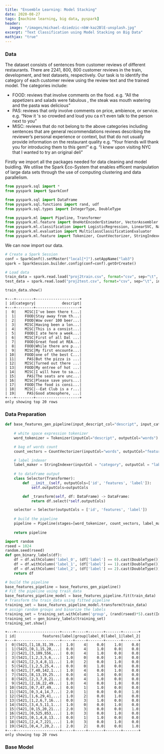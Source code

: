 ```yaml
---
title: "Ensemble Learning: Model Stacking"
date: 2020-08-27
tags: [machine learning, big data, pyspark]
header:
  image: "/images/michael-dziedzic-nbW-kaz2BlE-unsplash.jpg"
excerpt: "Text Classification using Model Stacking on Big Data"
mathjax: "true"
---
```


### Data

The dataset consists of sentences from customer reviews of different restaurants. There are 2241, 800, 800 customer reviews in the train, development, and test datasets, respectively. Our task is to identify the category of each customer review using the review text and the trained model.
The categories include:<br/>
* FOOD: reviews that involve comments on the food.
e.g. “All the appetizers and salads were fabulous , the steak was mouth watering and the pasta was delicious”
* PAS: reviews that only involve comments on price, ambience, or service.
e.g. “Now it 's so crowded and loud you ca n't even talk to the person next to you”
* MISC: reviews that do not belong to the above categories including sentences that are general recommendations reviews describing the reviewer’s personal experience or context, but that do not usually provide information on the restaurant quality
e.g. “Your friends will thank you for introducing them to this gem!”
e.g. “I knew upon visiting NYC that I wanted to try an original deli”

Firstly we import all the packages needed for data cleaning and model buidling. We utilise the Spark Eco-System that enables efficent manipulation of large data sets through the use of computing clustering and data parallelism.

```python
from pyspark.sql import *
from pyspark import SparkConf

from pyspark.sql import DataFrame
from pyspark.sql.functions import rand, udf
from pyspark.sql.types import IntegerType, DoubleType

from pyspark.ml import Pipeline, Transformer
from pyspark.ml.feature import OneHotEncoderEstimator, VectorAssembler
from pyspark.ml.classification import LogisticRegression, LinearSVC, NaiveBayes
from pyspark.ml.evaluation import MulticlassClassificationEvaluator
from pyspark.ml.feature import Tokenizer, CountVectorizer, StringIndexer
```
We can now import our data.
```python
# Create a Spark Session
conf = SparkConf().setMaster("local[*]").setAppName("lab3")
spark = SparkSession.builder.config(conf=conf).getOrCreate()

# Load data
train_data = spark.read.load("proj2train.csv", format="csv", sep="\t", inferSchema="true", header="true")
test_data = spark.read.load("proj2test.csv", format="csv", sep="\t", inferSchema="true", header="true")

train_data.show()
```

    +---+--------+--------------------+
    | id|category|            descript|
    +---+--------+--------------------+
    |  0|    MISC|I've been there t...|
    |  1|    FOOD|Stay away from th...|
    |  2|    FOOD|Wow over 100 beer...|
    |  3|    MISC|Having been a lon...|
    |  4|    MISC|This is a consist...|
    |  5|    FOOD|I ate here a week...|
    |  6|    MISC|First of all Dal ...|
    |  7|    FOOD|Great food at REA...|
    |  8|    FOOD|While there are p...|
    |  9|    MISC|My first encounte...|
    | 10|    FOOD|one of the best C...|
    | 11|     PAS|But the pizza is ...|
    | 12|    MISC|Turned out there ...|
    | 13|    FOOD|My entree of hot ...|
    | 14|    MISC|I will have to sa...|
    | 15|     PAS|The seats are unc...|
    | 16|    MISC|Please save yours...|
    | 17|    FOOD|The food is consi...|
    | 18|    MISC|--Eat Club is a r...|
    | 19|     PAS|Good atmosphere, ...|
    +---+--------+--------------------+
    only showing top 20 rows

### Data Preparation

```python
def base_features_gen_pipeline(input_descript_col="descript", input_category_col="category", output_feature_col="features", output_label_col="label"):
    
    # white space expression tokenizer
    word_tokenizer = Tokenizer(inputCol="descript", outputCol="words")

    # bag of words count
    count_vectors = CountVectorizer(inputCol="words", outputCol="features")

    # label indexer
    label_maker = StringIndexer(inputCol = "category", outputCol = "label")
    
    # to dataframe output
    class Selector(Transformer):
        def __init__(self, outputCols=['id', 'features', 'label']):
            self.outputCols=outputCols

        def _transform(self, df: DataFrame) -> DataFrame:
            return df.select(*self.outputCols)

    selector = Selector(outputCols = ['id', 'features', 'label'])
    
    # build the pipeline
    pipeline = Pipeline(stages=[word_tokenizer, count_vectors, label_maker, selector])
    
    return pipeline

import random
rseed = 1024
random.seed(rseed)
def gen_binary_labels(df):
    df = df.withColumn('label_0', (df['label'] == 0).cast(DoubleType()))
    df = df.withColumn('label_1', (df['label'] == 1).cast(DoubleType()))
    df = df.withColumn('label_2', (df['label'] == 2).cast(DoubleType()))
    return df

# build the pipeline 
base_features_pipeline = base_features_gen_pipeline()
# Fit the pipeline using train_data
base_features_pipeline_model = base_features_pipeline.fit(train_data)
# Transform the train_data using fitted pipeline
training_set = base_features_pipeline_model.transform(train_data)
# assign random groups and binarize the labels
training_set = training_set.withColumn('group', (rand(rseed)*5).cast(IntegerType()))
training_set = gen_binary_labels(training_set)
training_set.show()
```

    +---+--------------------+-----+-----+-------+-------+-------+
    | id|            features|label|group|label_0|label_1|label_2|
    +---+--------------------+-----+-----+-------+-------+-------+
    |  0|(5421,[1,18,31,39...|  1.0|    4|    0.0|    1.0|    0.0|
    |  1|(5421,[0,1,15,20,...|  0.0|    4|    1.0|    0.0|    0.0|
    |  2|(5421,[3,109,556,...|  0.0|    4|    1.0|    0.0|    0.0|
    |  3|(5421,[1,2,3,5,6,...|  1.0|    0|    0.0|    1.0|    0.0|
    |  4|(5421,[2,3,4,8,11...|  1.0|    2|    0.0|    1.0|    0.0|
    |  5|(5421,[1,2,5,25,4...|  0.0|    0|    1.0|    0.0|    0.0|
    |  6|(5421,[7,40,142,1...|  1.0|    4|    0.0|    1.0|    0.0|
    |  7|(5421,[8,13,19,25...|  0.0|    4|    1.0|    0.0|    0.0|
    |  8|(5421,[2,3,7,8,21...|  0.0|    4|    1.0|    0.0|    0.0|
    |  9|(5421,[2,16,22,49...|  1.0|    4|    0.0|    1.0|    0.0|
    | 10|(5421,[0,7,47,49,...|  0.0|    1|    1.0|    0.0|    0.0|
    | 11|(5421,[0,3,4,14,7...|  2.0|    1|    0.0|    0.0|    1.0|
    | 12|(5421,[1,6,29,41,...|  1.0|    2|    0.0|    1.0|    0.0|
    | 13|(5421,[1,2,6,7,16...|  0.0|    3|    1.0|    0.0|    0.0|
    | 14|(5421,[3,4,5,11,1...|  1.0|    0|    0.0|    1.0|    0.0|
    | 15|(5421,[0,15,20,21...|  2.0|    3|    0.0|    0.0|    1.0|
    | 16|(5421,[0,525,853,...|  1.0|    3|    0.0|    1.0|    0.0|
    | 17|(5421,[0,1,4,8,13...|  0.0|    1|    1.0|    0.0|    0.0|
    | 18|(5421,[2,4,7,221,...|  1.0|    3|    0.0|    1.0|    0.0|
    | 19|(5421,[0,4,7,20,2...|  2.0|    2|    0.0|    0.0|    1.0|
    +---+--------------------+-----+-----+-------+-------+-------+
    only showing top 20 rows

### Base Model
